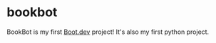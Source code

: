 # bookbot

BookBot is my first [Boot.dev](https://www.boot.dev) project! It's also my first python project.

